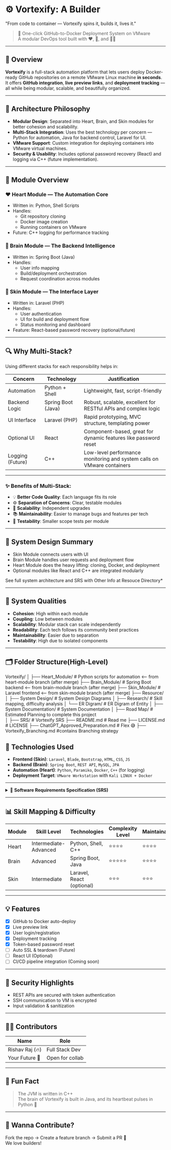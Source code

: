 # ⚙️ Vortexify: A Builder 
"From code to container — Vortexify spins it, builds it, lives it."

> 🚀 One-click GitHub-to-Docker Deployment System on VMware  
> A modular DevOps tool built with ❤️, 🧠, and 🧑‍🎨

---

## 📌 Overview

**Vortexify** is a full-stack automation platform that lets users deploy Docker-ready GitHub repositories on a remote VMware Linux machine **in seconds**.  
It offers **GitHub integration**, **live preview links**, and **deployment tracking** — all while being modular, scalable, and beautifully organized.

---

## 🧠 Architecture Philosophy

- **Modular Design**: Separated into Heart, Brain, and Skin modules for better cohesion and scalability.
- **Multi-Stack Integration**: Uses the best technology per concern — Python for automation, Java for backend control, Laravel for UI.
- **VMware Support**: Custom integration for deploying containers into VMware virtual machines.
- **Security & Usability**: Includes optional password recovery (React) and logging via C++ (future implementation).

---


## 📁 Module Overview

### ❤️ Heart Module — The Automation Core
- Written in: Python, Shell Scripts
- Handles:
  - Git repository cloning
  - Docker image creation
  - Running containers on VMware
- Future: C++ logging for performance tracking

### 🧠 Brain Module — The Backend Intelligence
- Written in: Spring Boot (Java)
- Handles:
  - User info mapping
  - Build/deployment orchestration
  - Request coordination across modules

### 💅 Skin Module — The Interface Layer
- Written in: Laravel (PHP)
- Handles:
  - User authentication
  - UI for build and deployment flow
  - Status monitoring and dashboard
- Feature: React-based password recovery (optional/future)

---

## 🔍 Why Multi-Stack?

Using different stacks for each responsibility helps in:

| Concern          | Technology        | Justification                                                                 |
|------------------|-------------------|------------------------------------------------------------------------------|
| Automation        | Python + Shell     | Lightweight, fast, script-friendly                                           |
| Backend Logic     | Spring Boot (Java) | Robust, scalable, excellent for RESTful APIs and complex logic              |
| UI Interface      | Laravel (PHP)      | Rapid prototyping, MVC structure, templating power                          |
| Optional UI       | React              | Component-based, great for dynamic features like password reset             |
| Logging (Future)  | C++                | Low-level performance monitoring and system calls on VMware containers      |


---

### ✨ Benefits of Multi-Stack:
- 💡 **Better Code Quality**: Each language fits its role
- ⚙️ **Separation of Concerns**: Clear, testable modules
- 🚀 **Scalability**: Independent upgrades
- 📚 **Maintainability**: Easier to manage bugs and features per tech
- 🧪 **Testability**: Smaller scope tests per module

---

## 🧩 System Design Summary

- Skin Module connects users with UI
- Brain Module handles user requests and deployment flow
- Heart Module does the heavy lifting: cloning, Docker, and deployment
- Optional modules like React and C++ are integrated modularly

See full system architecture and SRS with Other Info at Resouce Directory*

---

## 🧠 System Qualities

- **Cohesion**: High within each module
- **Coupling**: Low between modules
- **Scalability**: Modular stack can scale independently
- **Readability**: Each tech follows its community best practices
- **Maintainability**: Easier due to separation
- **Testability**: High due to isolated components

---

## 🗂️ Folder Structure(High-Level)

Vortexify/
│
├── Heart_Module/          # Python scripts for automation <-- from heart-module branch (after merge)
├── Brain_Module/          # Spring Boot backend  <-- from brain-module branch (after merge)
├── Skin_Module/           # Laravel frontend  <-- from skin-module branch (after merge)
├── Resource/
│   ├── System Design/              # System Design Diagrams
│   ├── Research/                   # Skill mapping, difficulty analysis
│   └── ER Digram/                  # ER Digram of Entity
│   ├── System Documentation/       # System Documentation
│   ├── Road Map/                   # Estimated Planning to complete this project               
│   ├── SRS/                        # Vortexify SRS
├── README.md                       # Read me
├── LICENSE.md                      # LICENSE
├── ChatGPT_Approved_Preparation.md # Flex 😅
├── Vortexify_Branching.md          #contains Branching strategy
## 🧰 Technologies Used

- **Frontend (Skin)**: `Laravel`, `Blade`, `Bootstrap`, `HTML`, `CSS`, `JS`
- **Backend (Brain)**: `Spring Boot`, `REST API`, `MySQL`, `JPA`
- **Automation (Heart)**: `Python`, `Paramiko`, `Docker`, `C++` (for logging)
- **Deployment Target**: `VMware Workstation` with `Kali LINUX + Docker`

---


<details>
<summary>📜 <strong>Software Requirements Specification (SRS)</strong></summary>

- Accepts GitHub repo links and deploys using Docker
- Live link sharing for deployed apps
- Maintains deployment history per user
- Modular structure: Heart (Automation), Brain (Backend), Skin (UI)
- Token-based password reset support
- Optional container logging using C++

</details>

---

## 📊 Skill Mapping & Difficulty

| Module  | Skill Level         | Technologies               | Complexity Level | Maintainability | Testability  |
|---------|---------------------|----------------------------|------------------|------------------|-------------|
| Heart   | Intermediate-Advanced | Python, Shell, C++        | ⭐⭐⭐⭐      | ⭐⭐⭐⭐       | ⭐⭐⭐⭐  | 
| Brain   | Advanced             | Spring Boot, Java          | ⭐⭐⭐⭐⭐    | ⭐⭐⭐⭐      | ⭐⭐⭐⭐   |
| Skin    | Intermediate         | Laravel, React (optional)  | ⭐⭐⭐         | ⭐⭐⭐         | ⭐⭐⭐     |

---


## 💡 Features

- [x] GitHub to Docker auto-deploy
- [x] Live preview link
- [x] User login/registration
- [x] Deployment tracking
- [x] Token-based password reset
- [ ] Auto SSL & teardown (Future)
- [ ] React UI (Optional)
- [ ] CI/CD pipeline integration (Coming soon)

---


## 🔐 Security Highlights

- REST APIs are secured with token authentication
- SSH communication to VM is encrypted
- Input validation & sanitization

---

## 👨‍💻 Contributors

| Name           | Role            |
|----------------|-----------------|
| Rishav Raj (🔥)| Full Stack Dev  |
| Your Future 👥 | Open for collab |

---

## 🧠 Fun Fact

> The JVM is written in C++  
> The brain of Vortexify is built in Java, and its heartbeat pulses in Python 🧬

---



## 💬 Wanna Contribute?

Fork the repo → Create a feature branch → Submit a PR 🚀  
We love builders!